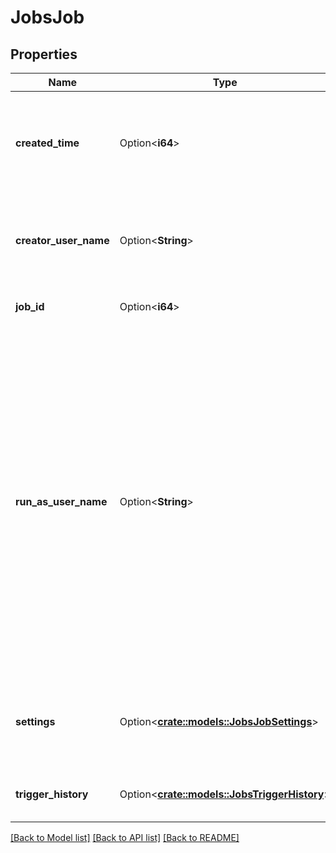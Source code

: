 # JobsJob

## Properties

Name | Type | Description | Notes
------------ | ------------- | ------------- | -------------
**created_time** | Option<**i64**> | The time at which this job was created in epoch milliseconds (milliseconds since 1/1/1970 UTC). | [optional]
**creator_user_name** | Option<**String**> | The creator user name. This field won’t be included in the response if the user has already been deleted. | [optional]
**job_id** | Option<**i64**> | The canonical identifier for this job. | [optional]
**run_as_user_name** | Option<**String**> | The email of an active workspace user or the application ID of a service principal that the job runs as. This value can be changed by setting the `run_as` field when creating or updating a job.  By default, `run_as_user_name` is based on the current job settings and is set to the creator of the job if job access control is disabled or to the user with the `is_owner` permission if job access control is enabled.  | [optional]
**settings** | Option<[**crate::models::JobsJobSettings**](JobsJobSettings.md)> | Settings for this job and all of its runs. These settings can be updated using the `resetJob` method. | [optional]
**trigger_history** | Option<[**crate::models::JobsTriggerHistory**](JobsTriggerHistory.md)> | History of the file arrival trigger associated with the job. | [optional]

[[Back to Model list]](../README.md#documentation-for-models) [[Back to API list]](../README.md#documentation-for-api-endpoints) [[Back to README]](../README.md)


